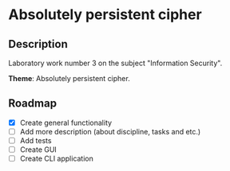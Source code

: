 # Absolutely persistent cipher

## Description

Laboratory work number 3 on the subject "Information Security".

**Theme**: Absolutely persistent cipher.

## Roadmap

- [x] Create general functionality
- [ ] Add more description (about discipline, tasks and etc.)
- [ ] Add tests
- [ ] Create GUI
- [ ] Create CLI application
